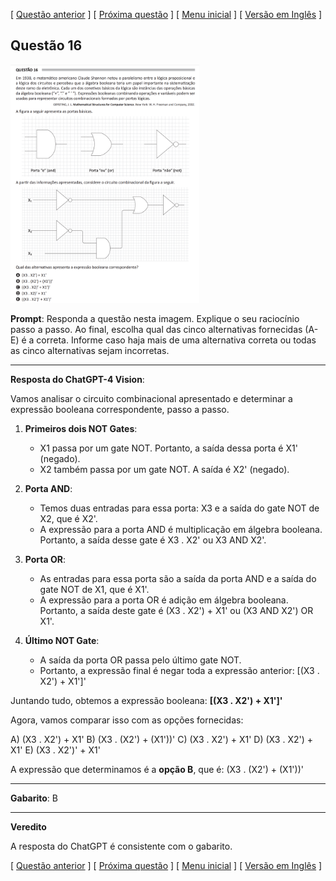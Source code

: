 \[ [Questão anterior](q15-por.md) \] \[ [Próxima questão](q17-por.md) \] \[ [Menu inicial](/README.md) \] \[ [Versão em Inglês](q16-eng.md) \] 

## Questão 16 ##

<img src="q16-image.png" alt="Question 16 image file" width="60%" height="60%">

**Prompt**: Responda a questão nesta imagem. Explique o seu raciocínio passo a passo. Ao final, escolha qual das cinco alternativas fornecidas (A-E) é a correta. Informe caso haja mais de uma alternativa correta ou todas as cinco alternativas sejam incorretas.

---

**Resposta do ChatGPT-4 Vision**: 

Vamos analisar o circuito combinacional apresentado e determinar a expressão booleana correspondente, passo a passo.

1. **Primeiros dois NOT Gates**:
   - X1 passa por um gate NOT. Portanto, a saída dessa porta é X1' (negado).
   - X2 também passa por um gate NOT. A saída é X2' (negado).

2. **Porta AND**:
   - Temos duas entradas para essa porta: X3 e a saída do gate NOT de X2, que é X2'.
   - A expressão para a porta AND é multiplicação em álgebra booleana. Portanto, a saída desse gate é X3 . X2' ou X3 AND X2'.

3. **Porta OR**:
   - As entradas para essa porta são a saída da porta AND e a saída do gate NOT de X1, que é X1'.
   - A expressão para a porta OR é adição em álgebra booleana. Portanto, a saída deste gate é (X3 . X2') + X1' ou (X3 AND X2') OR X1'.

4. **Último NOT Gate**:
   - A saída da porta OR passa pelo último gate NOT.
   - Portanto, a expressão final é negar toda a expressão anterior: [(X3 . X2') + X1']'

Juntando tudo, obtemos a expressão booleana: **[(X3 . X2') + X1']'**

Agora, vamos comparar isso com as opções fornecidas:

A) (X3 . X2') + X1'
B) (X3 . (X2') + (X1'))'
C) (X3 . X2') + X1'
D) (X3 . X2') + X1'
E) (X3 . X2')' + X1'

A expressão que determinamos é a **opção B**, que é: (X3 . (X2') + (X1'))'

---

**Gabarito**: B

---

**Veredito**

A resposta do ChatGPT é consistente com o gabarito.

\[ [Questão anterior](q15-por.md) \] \[ [Próxima questão](q17-por.md) \] \[ [Menu inicial](/README.md) \] \[ [Versão em Inglês](q16-eng.md) \] 
